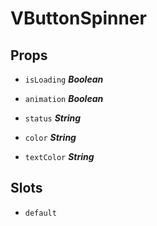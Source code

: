 
# VButtonSpinner


## Props


- `isLoading` ***Boolean***

  

- `animation` ***Boolean***

  

- `status` ***String***

  

- `color` ***String***

  

- `textColor` ***String***

  


## Slots
- `default`

        





